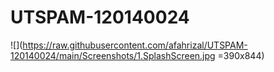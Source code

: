 # UTSPAM-120140024
![](https://raw.githubusercontent.com/afahrizal/UTSPAM-120140024/main/Screenshots/1.SplashScreen.jpg =390x844)

